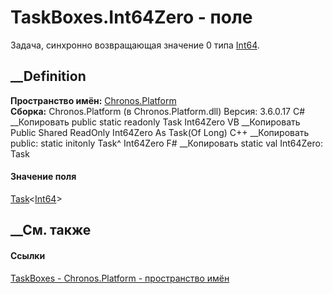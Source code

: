 # TaskBoxes.Int64Zero - поле
Задача, синхронно возвращающая значение 0 типа
[Int64](https://learn.microsoft.com/dotnet/api/system.int64).
## __Definition
 **Пространство имён:** [Chronos.Platform](N_Chronos_Platform.htm)  
 **Сборка:** Chronos.Platform (в Chronos.Platform.dll) Версия: 3.6.0.17
C# __Копировать
     public static readonly Task<long> Int64Zero
VB __Копировать
     Public Shared ReadOnly Int64Zero As Task(Of Long)
C++ __Копировать
     public:
    static initonly Task<long long>^ Int64Zero
F# __Копировать
     static val Int64Zero: Task<int64>
#### Значение поля
[Task](https://learn.microsoft.com/dotnet/api/system.threading.tasks.task-1)<[Int64](https://learn.microsoft.com/dotnet/api/system.int64)>
##  __См. также
#### Ссылки
[TaskBoxes - ](T_Chronos_Platform_TaskBoxes.htm)
[Chronos.Platform - пространство имён](N_Chronos_Platform.htm)
